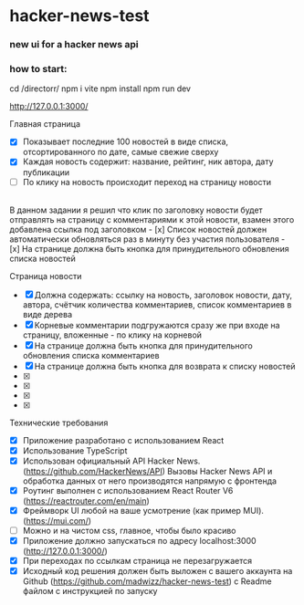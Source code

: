 # hacker-news-test

### new ui for a hacker news api

### how to start:
cd /directorr/
npm i vite
npm install
npm run dev

http://127.0.0.1:3000/

Главная страница
- [x] Показывает последние 100 новостей в виде списка, отсортированного по дате, самые свежие сверху
- [x] Каждая новость содержит: название, рейтинг, ник автора, дату публикации
- [ ] По клику на новость происходит переход на страницу новости
<br>
  В данном задании я решил что клик по заголовку новости будет отправлять на страницу с комментариями к этой новости, взамен этого добавлена ссылка под заголовком
- [x] Список новостей должен автоматически обновляться раз в минуту без участия пользователя
- [x] На странице должна быть кнопка для принудительного обновления списка новостей

Страница новости
- [x] Должна содержать: ссылку на новость, заголовок новости, дату, автора, счётчик количества комментариев, список комментариев в виде дерева
- [x] Корневые комментарии подгружаются сразу же при входе на страницу, вложенные - по клику на корневой
- [x] На странице должна быть кнопка для принудительного обновления списка комментариев
- [x] На странице должна быть кнопка для возврата к списку новостей
- [x]
- [x]
- [x]
- [x]


Технические требования
- [x] Приложение разработано с использованием React 
- [x] Использование TypeScript
- [x] Использован официальный API Hacker News. (https://github.com/HackerNews/API) Вызовы Hacker News API и обработка данных от него производятся напрямую с фронтенда
- [x] Роутинг выполнен с использованием React Router V6 (https://reactrouter.com/en/main)
- [x] Фреймворк UI любой на ваше усмотрение (как пример MUI). (https://mui.com/)
- [ ] Можно и на чистом css, главное, чтобы было красиво
- [x] Приложение должно запускаться по адресу localhost:3000 (http://127.0.0.1:3000/)
- [x] При переходах по ссылкам страница не перезагружается
- [x] Исходный код решения должен быть выложен с вашего аккаунта на Github (https://github.com/madwizz/hacker-news-test) с Readme файлом с инструкцией по запуску
